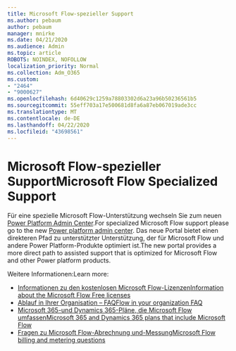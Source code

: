 ```yaml
---
title: Microsoft Flow-spezieller Support
ms.author: pebaum
author: pebaum
manager: mnirke
ms.date: 04/21/2020
ms.audience: Admin
ms.topic: article
ROBOTS: NOINDEX, NOFOLLOW
localization_priority: Normal
ms.collection: Adm_O365
ms.custom:
- "2464"
- "9000627"
ms.openlocfilehash: 6d40629c1259a78803302d6a23a96b50236561b5
ms.sourcegitcommit: 55eff703a17e500681d8fa6a87eb067019ade3cc
ms.translationtype: MT
ms.contentlocale: de-DE
ms.lasthandoff: 04/22/2020
ms.locfileid: "43698561"
---
```

# <a name="microsoft-flow-specialized-support"></a><span data-ttu-id="ef0ee-102">Microsoft Flow-spezieller Support</span><span class="sxs-lookup"><span data-stu-id="ef0ee-102">Microsoft Flow Specialized Support</span></span>

<span data-ttu-id="ef0ee-103">Für eine spezielle Microsoft Flow-Unterstützung wechseln Sie zum neuen [Power Platform Admin Center](https://aka.ms/flowadminsupport).</span><span class="sxs-lookup"><span data-stu-id="ef0ee-103">For specialized Microsoft Flow support please go to the new [Power platform admin center](https://aka.ms/flowadminsupport).</span></span> <span data-ttu-id="ef0ee-104">Das neue Portal bietet einen direkteren Pfad zu unterstützter Unterstützung, der für Microsoft Flow und andere Power Platform-Produkte optimiert ist.</span><span class="sxs-lookup"><span data-stu-id="ef0ee-104">The new portal provides a more direct path to assisted support that is optimized for Microsoft Flow and other Power platform products.</span></span>

<span data-ttu-id="ef0ee-105">Weitere Informationen:</span><span class="sxs-lookup"><span data-stu-id="ef0ee-105">Learn more:</span></span>
- [<span data-ttu-id="ef0ee-106">Informationen zu den kostenlosen Microsoft Flow-Lizenzen</span><span class="sxs-lookup"><span data-stu-id="ef0ee-106">Information about the Microsoft Flow Free licenses</span></span>](https://go.microsoft.com/fwlink/?linkid=2095610)
- [<span data-ttu-id="ef0ee-107">Ablauf in Ihrer Organisation – FAQ</span><span class="sxs-lookup"><span data-stu-id="ef0ee-107">Flow in your organization FAQ</span></span>](https://go.microsoft.com/fwlink/?linkid=2072608)
- [<span data-ttu-id="ef0ee-108">Microsoft 365-und Dynamics 365-Pläne, die Microsoft Flow umfassen</span><span class="sxs-lookup"><span data-stu-id="ef0ee-108">Microsoft 365 and Dynamics 365 plans that include Microsoft Flow</span></span>](https://go.microsoft.com/fwlink/?linkid=2072406)
- [<span data-ttu-id="ef0ee-109">Fragen zu Microsoft Flow-Abrechnung und-Messung</span><span class="sxs-lookup"><span data-stu-id="ef0ee-109">Microsoft Flow billing and metering questions</span></span>](https://go.microsoft.com/fwlink/?linkid=2072612)